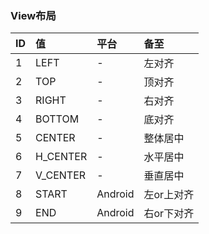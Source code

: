 ### View布局

| ID  | 值  |  平台 | 备至  |
| :------------ | :------------ | :------------ | :------------ |
|  1 | LEFT   |  - | 左对齐  |
| 2  |  TOP  |  - |  顶对齐 |
| 3  | RIGHT   |  - | 右对齐  |
| 4  | BOTTOM   |  - | 底对齐  |
|  5 | CENTER   |  - | 整体居中  |
|  6 |  H_CENTER  | -  | 水平居中  |
| 7  |   V_CENTER |  - | 垂直居中  |
|  8 |  START  | Android   | 左or上对齐  |
|  9 | END   |  Android  |右or下对齐|


